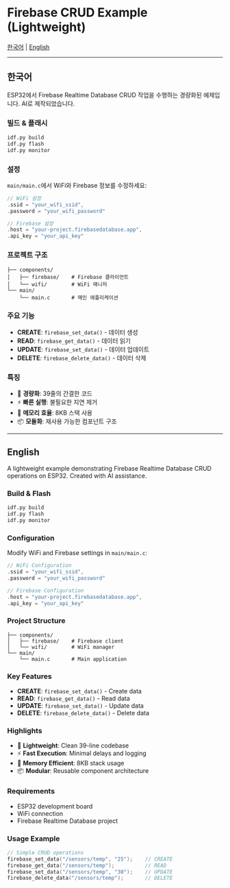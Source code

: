 # Firebase CRUD Example (Lightweight)

[한국어](#한국어) | [English](#english)

---

## 한국어

ESP32에서 Firebase Realtime Database CRUD 작업을 수행하는 경량화된 예제입니다.
AI로 제작되었습니다.

### 빌드 & 플래시

```bash
idf.py build
idf.py flash
idf.py monitor
```

### 설정

`main/main.c`에서 WiFi와 Firebase 정보를 수정하세요:

```c
// WiFi 설정
.ssid = "your_wifi_ssid",
.password = "your_wifi_password"

// Firebase 설정  
.host = "your-project.firebasedatabase.app",
.api_key = "your_api_key"
```

### 프로젝트 구조

```
├── components/
│   ├── firebase/    # Firebase 클라이언트
│   └── wifi/        # WiFi 매니저
└── main/
    └── main.c       # 메인 애플리케이션
```

### 주요 기능

- **CREATE**: `firebase_set_data()` - 데이터 생성
- **READ**: `firebase_get_data()` - 데이터 읽기
- **UPDATE**: `firebase_set_data()` - 데이터 업데이트
- **DELETE**: `firebase_delete_data()` - 데이터 삭제

### 특징

- 🚀 **경량화**: 39줄의 간결한 코드
- ⚡ **빠른 실행**: 불필요한 지연 제거
- 💾 **메모리 효율**: 8KB 스택 사용
- 📦 **모듈화**: 재사용 가능한 컴포넌트 구조

---

## English

A lightweight example demonstrating Firebase Realtime Database CRUD operations on ESP32.
Created with AI assistance.

### Build & Flash

```bash
idf.py build
idf.py flash
idf.py monitor
```

### Configuration

Modify WiFi and Firebase settings in `main/main.c`:

```c
// WiFi Configuration
.ssid = "your_wifi_ssid",
.password = "your_wifi_password"

// Firebase Configuration  
.host = "your-project.firebasedatabase.app",
.api_key = "your_api_key"
```

### Project Structure

```
├── components/
│   ├── firebase/    # Firebase client
│   └── wifi/        # WiFi manager
└── main/
    └── main.c       # Main application
```

### Key Features

- **CREATE**: `firebase_set_data()` - Create data
- **READ**: `firebase_get_data()` - Read data
- **UPDATE**: `firebase_set_data()` - Update data
- **DELETE**: `firebase_delete_data()` - Delete data

### Highlights

- 🚀 **Lightweight**: Clean 39-line codebase
- ⚡ **Fast Execution**: Minimal delays and logging
- 💾 **Memory Efficient**: 8KB stack usage
- 📦 **Modular**: Reusable component architecture

### Requirements

- ESP32 development board
- WiFi connection
- Firebase Realtime Database project

### Usage Example

```c
// Simple CRUD operations
firebase_set_data("/sensors/temp", "25");    // CREATE
firebase_get_data("/sensors/temp");          // READ
firebase_set_data("/sensors/temp", "30");    // UPDATE
firebase_delete_data("/sensors/temp");       // DELETE
```
